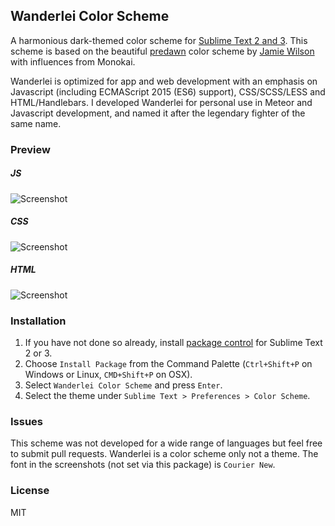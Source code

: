 ## Wanderlei Color Scheme

A harmonious dark-themed color scheme for [Sublime Text 2 and 3](https://packagecontrol.io/). This scheme is based on the beautiful [predawn](https://github.com/jamiewilson/predawn) color scheme by [Jamie Wilson](http://jamiewilson.io/) with influences from Monokai.

Wanderlei is optimized for app and web development with an emphasis on Javascript (including ECMAScript 2015 (ES6) support), CSS/SCSS/LESS and HTML/Handlebars. I developed Wanderlei for personal use in Meteor and Javascript development, and named it after the legendary fighter of the same name.

### Preview

##### JS
![Screenshot](https://raw.github.com/jeremysaks/wanderlei-color-scheme/master/preview/js-min.png)
##### CSS
![Screenshot](https://raw.github.com/jeremysaks/wanderlei-color-scheme/master/preview/css-min.png)
##### HTML
![Screenshot](https://raw.github.com/jeremysaks/wanderlei-color-scheme/master/preview/html-min.png)

### Installation

1. If you have not done so already, install [package control](https://packagecontrol.io/packages/Package%20Control) for Sublime Text 2 or 3.
2. Choose `Install Package` from the Command Palette (`Ctrl+Shift+P` on Windows or Linux, `CMD+Shift+P` on OSX).
3. Select `Wanderlei Color Scheme` and press `Enter`.
4. Select the theme under `Sublime Text > Preferences > Color Scheme`.

### Issues

This scheme was not developed for a wide range of languages but feel free to submit pull requests. Wanderlei is a color scheme only not a theme. The font in the screenshots (not set via this package) is `Courier New`.

### License

MIT